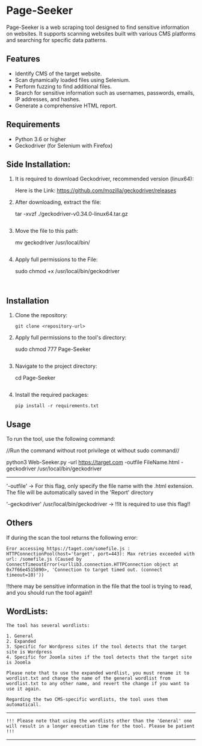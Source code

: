 # Page-Seeker

Page-Seeker is a web scraping tool designed to find sensitive information on websites.
It supports scanning websites built with various CMS platforms and searching for specific data patterns.

## Features
- Identify CMS of the target website.
- Scan dynamically loaded files using Selenium.
- Perform fuzzing to find additional files.
- Search for sensitive information such as usernames, passwords, emails, IP addresses, and hashes.
- Generate a comprehensive HTML report.

## Requirements
- Python 3.6 or higher
- Geckodriver (for Selenium with Firefox)



## Side Installation:

1. It is required to download Geckodriver, recommended version (linux64):

    Here is the Link:
    https://github.com/mozilla/geckodriver/releases

   


3. After downloading, extract the file:

    tar -xvzf ./geckodriver-v0.34.0-linux64.tar.gz
    ```

4. Move the file to this path:

    mv geckodriver /usr/local/bin/
    ```

5. Apply full permissions to the File:

    sudo chmod +x /usr/local/bin/geckodriver
    ```


## Installation

1. Clone the repository:
    ```
    git clone <repository-url>
    ```

2. Apply full permissions to the tool's directory:

    sudo chmod 777 Page-Seeker
    ```

3. Navigate to the project directory:
    
    cd Page-Seeker
    ```

4. Install the required packages:
    ```
    pip install -r requirements.txt
    ```


## Usage

To run the tool, use the following command:

//Run the command without root privilege ot without sudo command//

python3 Web-Seeker.py -url https://target.com -outfile FileName.html -geckodriver /usr/local/bin/geckodriver

--------------------------------

'-outfile' -> For this flag, only specify the file name with the .html extension. 
            The file will be automatically saved in the 'Report' directory

'-geckodriver' /usr/local/bin/geckodriver -> !!It is required to use this flag!!


## Others


If during the scan the tool returns the following error:

    Eror accessing https://taget.com/somefile.js : HTTPConnectionPool(host='target', port=443): Max retries exceeded with url: /somefile.js (Caused by ConnectTimeoutError(<urllib3.connection.HTTPConnection object at 0x7f66e4515890>, 'Connection to target timed out. (connect timeout=10)'))

!!there may be sensitive information in the file that the tool is trying to read, and you should run the tool again!!


## WordLists:


    The tool has several wordlists:

    1. General
    2. Expanded
    3. Specific for Wordpress sites if the tool detects that the target site is Wordpress
    4. Specific for Joomla sites if the tool detects that the target site is Joomla

    Please note that to use the expanded wordlist, you must rename it to wordlist.txt and change the name of the general wordlist from wordlist.txt to any other name, and revert the change if you want to use it again.

    Regarding the two CMS-specific wordlists, the tool uses them automaticall.

-----------------------------------------------------------------------------------------------------
    !!! Please note that using the wordlists other than the 'General' one will result in a longer execution time for the tool. Please be patient !!!
-----------------------------------------------------------------------------------------------------
